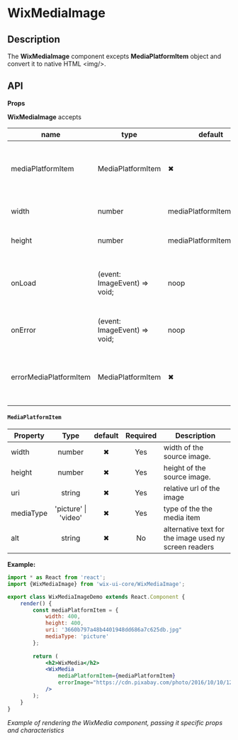 # WixMediaImage

## Description

The **WixMediaImage** component excepts **MediaPlatformItem** object and convert it to native HTML \<img/>.

## API

**Props**

**WixMediaImage** accepts 

| name        | type       | default | required | description       |
| ----------- | ---------- | ------- | -------- | ----------------- |
| mediaPlatformItem | MediaPlatformItem | ✖ | ✔ | media platform item to be used as the source for the media |
| width | number | mediaPlatformItem.width | ✖ | the width of the image |
| height | number | mediaPlatformItem.height | ✖ | the height of the image |
| onLoad | (event: ImageEvent) => void;| noop | ✖ | An event handler triggered by the state's status. |
| onError | (event: ImageEvent) => void; | noop | ✖ | An event handler setting an Error state. |
| errorMediaPlatformItem | MediaPlatformItem | ✖  | ✖ | media platform item to be used as the source for error media |

#### `MediaPlatformItem`

| Property         |                 Type                  | default | Required | Description                              |
| ---------------- | :-----------------------------------: | :------: | :------: | ---------------------------------------- |
| width | number |   ✖   | Yes | width of the source image. |
| height | number |   ✖   | Yes | height of the source image. |
| uri | string |   ✖   | Yes | relative url of the image |
| mediaType | 'picture' &#124; 'video' | ✖ |   Yes   | type of the the media item |
| alt | string |   ✖   | No | alternative text for the image used ny screen readers |

**Example:**

```jsx
import * as React from 'react';
import {WixMediaImage} from 'wix-ui-core/WixMediaImage';

export class WixMediaImageDemo extends React.Component {
    render() {
        const mediaPlatformItem = {
            width: 400,
            height: 400,
            uri: '3660b797a48b4401948dd686a7c625db.jpg"
            mediaType: 'picture'
        };
        
        return (
            <h2>WixMedia</h2>
            <WixMedia                      
                mediaPlatformItem={mediaPlatformItem}
                errorImage="https://cdn.pixabay.com/photo/2016/10/10/12/02/eagle-owl-1728218_960_720.jpg"
            />
        );
    }
}
```
*Example of rendering the WixMedia component, passing it specific props and characteristics*

